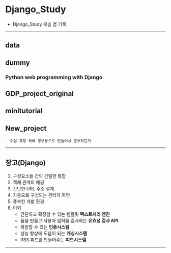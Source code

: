 # Django_Study
- Django_Study 복습 겸 기록
---


## data

## dummy
### Python web programming with Django

## GDP_project_original

## minitutorial

## New_project
    - 수업 과정 외에 공부용으로 만들어서 공부하던거 
---
## 장고(Django)

1. 구성요소들 간의 긴밀한 통합 
2. 객체 관계의 매핑     
3. 간단한 URL 주소 설계    
4. 자동으로 구성되는 관리자 화면 
5. 풍부한 개발 환경
6. 이외
    - 간단하고 확장할 수 있는 템플릿 **텍스트처리 엔진**
    - 폼을 만들고 사용자 입력을 검사하는 **유효성 검사 API**
    - 확장할 수 있는 **인증시스템** 
    - 성능 향상에 도움이 되는 **캐싱시스템** 
    - RSS 피드를 만들어주는 **피드시스템**

---